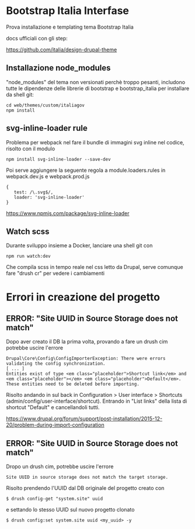 # Bootstrap Italia Interfase
Prova installazione e templating tema Bootstrap Italia

docs ufficiali con gli step:

https://github.com/italia/design-drupal-theme


## Installazione node_modules
"node_modules" del tema non versionati perchè troppo pesanti, 
includono tutte le dipendenze delle librerie di bootstrap e bootstrap_italia
per installare da shell git:

```
cd web/themes/custom/italiagov
npm install
```


## svg-inline-loader rule
Problema per webpack nel fare il bundle di immagini svg inline nel codice,
risolto con il modulo

```
npm install svg-inline-loader --save-dev
```

Poi serve aggiungere la seguente regola a module.loaders.rules in 
webpack.dev.js e webpack.prod.js

```
{
   test: /\.svg$/,
   loader: 'svg-inline-loader'
}
```

https://www.npmjs.com/package/svg-inline-loader


## Watch scss
Durante sviluppo insieme a Docker, lanciare una shell git con

```
npm run watch:dev
```

Che compila scss in tempo reale nel css letto da Drupal,
serve comunque fare "drush cr" per vedere i cambiamenti


# Errori in creazione del progetto


## ERROR: "Site UUID in Source Storage does not match"
Dopo aver creato il DB la prima volta, provando a fare un drush cim potrebbe uscire l'errore

```
Drupal\Core\Config\ConfigImporterException: There were errors validating the config synchronization.
[ ... ]
Entities exist of type <em class="placeholder">Shortcut link</em> and <em class="placeholder"></em> <em class="placeholder">Default</em>. These entities need to be deleted before importing.
```

Risolto andando in sul back in Configuration > User interface > Shortcuts (admin/config/user-interface/shortcut). Entrando in "List links" della lista di shortcut "Default" e cancellandoli tutti.

https://www.drupal.org/forum/support/post-installation/2015-12-20/problem-during-import-configuration


## ERROR: "Site UUID in Source Storage does not match"
Dropo un drush cim, potrebbe uscire l'errore

```
Site UUID in source storage does not match the target storage.
```

Risolto prendendo l'UUID dal DB originale del progetto creato con

```
$ drush config-get "system.site" uuid
```

e settando lo stesso UUID sul nuovo progetto clonato

```
$ drush config:set system.site uuid <my_uuid> -y
```